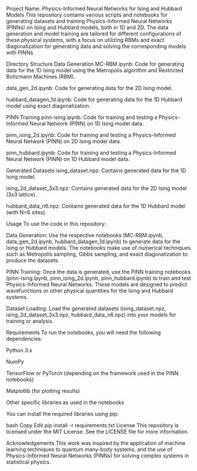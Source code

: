 Project Name: Physics-Informed Neural Networks for Ising and Hubbard Models
This repository contains various scripts and notebooks for generating datasets and training Physics-Informed Neural Networks (PINNs) on Ising and Hubbard models, both in 1D and 2D. The data generation and model training are tailored for different configurations of these physical systems, with a focus on utilizing RBMs and exact diagonalization for generating data and solving the corresponding models with PINNs.

Directory Structure
Data Generation
MC-RBM.ipynb: Code for generating data for the 1D Ising model using the Metropolis algorithm and Restricted Boltzmann Machines (RBM).

data_gen_2d.ipynb: Code for generating data for the 2D Ising model.

hubbard_datagen_1d.ipynb: Code for generating data for the 1D Hubbard model using exact diagonalization.

PINN Training
pinn-ising.ipynb: Code for training and testing a Physics-Informed Neural Network (PINN) on 1D Ising model data.

pinn_ising_2d.ipynb: Code for training and testing a Physics-Informed Neural Network (PINN) on 2D Ising model data.

pinn_hubbard.ipynb: Code for training and testing a Physics-Informed Neural Network (PINN) on 1D Hubbard model data.

Generated Datasets
ising_dataset.npz: Contains generated data for the 1D Ising model.

ising_2d_dataset_3x3.npz: Contains generated data for the 2D Ising model (3x3 lattice).

hubbard_data_n6.npz: Contains generated data for the 1D Hubbard model (with N=6 sites).

Usage
To use the code in this repository:

Data Generation: Use the respective notebooks (MC-RBM.ipynb, data_gen_2d.ipynb, hubbard_datagen_1d.ipynb) to generate data for the Ising or Hubbard models. The notebooks make use of numerical techniques such as Metropolis sampling, Gibbs sampling, and exact diagonalization to produce the datasets.

PINN Training: Once the data is generated, use the PINN training notebooks (pinn-ising.ipynb, pinn_ising_2d.ipynb, pinn_hubbard.ipynb) to train and test Physics-Informed Neural Networks. These models are designed to predict wavefunctions or other physical quantities for the Ising and Hubbard systems.

Dataset Loading: Load the generated datasets (ising_dataset.npz, ising_2d_dataset_3x3.npz, hubbard_data_n6.npz) into your models for training or analysis.

Requirements
To run the notebooks, you will need the following dependencies:

Python 3.x

NumPy

TensorFlow or PyTorch (depending on the framework used in the PINN notebooks)

Matplotlib (for plotting results)

Other specific libraries as used in the notebooks

You can install the required libraries using pip:

bash
Copy
Edit
pip install -r requirements.txt
License
This repository is licensed under the MIT License. See the LICENSE file for more information.

Acknowledgements
This work was inspired by the application of machine learning techniques to quantum many-body systems, and the use of Physics-Informed Neural Networks (PINNs) for solving complex systems in statistical physics.